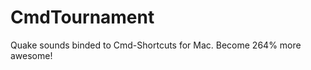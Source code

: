 CmdTournament
=============

Quake sounds binded to Cmd-Shortcuts for Mac. Become 264% more awesome!